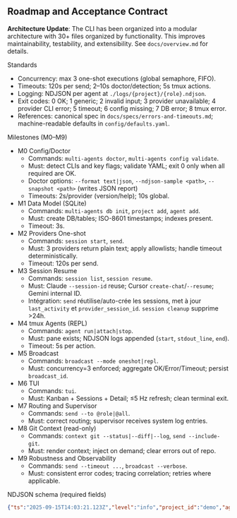 ## Roadmap and Acceptance Contract

**Architecture Update**: The CLI has been organized into a modular architecture with 30+ files organized by functionality. This improves maintainability, testability, and extensibility. See `docs/overview.md` for details.

Standards
- Concurrency: max 3 one-shot executions (global semaphore, FIFO).
- Timeouts: 120s per send; 2–10s doctor/detection; 5s tmux actions.
- Logging: NDJSON per agent at `./logs/{project}/{role}.ndjson`.
- Exit codes: 0 OK; 1 generic; 2 invalid input; 3 provider unavailable; 4 provider CLI error; 5 timeout; 6 config missing; 7 DB error; 8 tmux error.
- References: canonical spec in `docs/specs/errors-and-timeouts.md`; machine-readable defaults in `config/defaults.yaml`.

Milestones (M0–M9)
- M0 Config/Doctor
  - Commands: `multi-agents doctor`, `multi-agents config validate`.
  - Must: detect CLIs and key flags; validate YAML; exit 0 only when all required are OK.
  - Doctor options: `--format text|json`, `--ndjson-sample <path>`, `--snapshot <path>` (writes JSON report)
  - Timeouts: 2s/provider (version/help); 10s global.
- M1 Data Model (SQLite)
  - Commands: `multi-agents db init`, `project add`, `agent add`.
  - Must: create DB/tables; ISO-8601 timestamps; indexes present.
  - Timeout: 3s.
- M2 Providers One-shot
  - Commands: `session start`, `send`.
  - Must: 3 providers return plain text; apply allowlists; handle timeout deterministically.
  - Timeout: 120s per send.
- M3 Session Resume
  - Commands: `session list`, `session resume`.
  - Must: Claude `--session-id` reuse; Cursor `create-chat`/`--resume`; Gemini internal ID.
  - Intégration: `send` réutilise/auto-crée les sessions, met à jour `last_activity` et `provider_session_id`. `session cleanup` supprime >24h.
- M4 tmux Agents (REPL)
  - Commands: `agent run|attach|stop`.
  - Must: pane exists; NDJSON logs appended (`start`, `stdout_line`, `end`).
  - Timeout: 5s per action.
- M5 Broadcast
  - Commands: `broadcast --mode oneshot|repl`.
  - Must: concurrency=3 enforced; aggregate OK/Error/Timeout; persist `broadcast_id`.
- M6 TUI
  - Commands: `tui`.
  - Must: Kanban + Sessions + Detail; ≤5 Hz refresh; clean terminal exit.
- M7 Routing and Supervisor
  - Commands: `send --to @role|@all`.
  - Must: correct routing; supervisor receives system log entries.
- M8 Git Context (read-only)
  - Commands: `context git --status|--diff|--log`, `send --include-git`.
  - Must: render context; inject on demand; clear errors out of repo.
- M9 Robustness and Observability
  - Commands: `send --timeout ...`, `broadcast --verbose`.
  - Must: consistent error codes; tracing correlation; retries where applicable.

NDJSON schema (required fields)
```json
{"ts":"2025-09-15T14:03:21.123Z","level":"info","project_id":"demo","agent_role":"backend","agent_id":"backend","provider":"gemini","session_id":"gemini:demo:backend:...","broadcast_id":null,"direction":"agent","event":"stdout_line","message_id":"...","text":"First response line","dur_ms":12}
```

